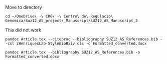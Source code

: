 Move to directory

```shell
cd ~/OneDrive\ -\ CRG\ -\ Centre\ de\ Regulacio\ Genomica/Suz12_AS_project/_Manuscript/SUZ12_AS_Manuscript_2
```

This did not work

```shell
pandoc Article.tex --citeproc --bibliography SUZ12_AS_References.bib --csl zHenriquesLab-StyleBioRxiv.cls -o Formatted_converted.docx
```



```shell
pandoc Article.tex --bibliography SUZ12_AS_References.bib -o Formatted_converted.docx
```

